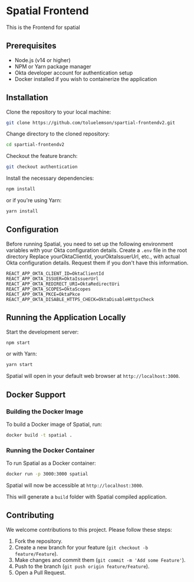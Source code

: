 # Spatial Frontend

This is the Frontend for spatial


## Prerequisites

- Node.js (v14 or higher)
- NPM or Yarn package manager
- Okta developer account for authentication setup
- Docker installed if you wish to containerize the application

## Installation

Clone the repository to your local machine:

```bash
git clone https://github.com/toluelemson/spartial-frontendv2.git
```

Change directory to the cloned repository:

```bash
cd spartial-frontendv2
```

Checkout the feature branch:

```bash
git checkout authentication
```

Install the necessary dependencies:

```bash
npm install
```

or if you're using Yarn:

```bash
yarn install
```

## Configuration

Before running Spatial, you need to set up the following environment variables with your Okta configuration details. Create a `.env` file in the root directory
Replace yourOktaClientId, yourOktaIssuerUrl, etc., with actual Okta configuration details. Request them if you don't have this information.

```env
REACT_APP_OKTA_CLIENT_ID=OktaClientId
REACT_APP_OKTA_ISSUER=OktaIssuerUrl
REACT_APP_OKTA_REDIRECT_URI=OktaRedirectUri
REACT_APP_OKTA_SCOPES=OktaScopes
REACT_APP_OKTA_PKCE=OktaPkce
REACT_APP_OKTA_DISABLE_HTTPS_CHECK=OktaDisableHttpsCheck
```

## Running the Application Locally

Start the development server:

```bash
npm start
```

or with Yarn:

```bash
yarn start
```

Spatial will open in your default web browser at `http://localhost:3000`.

## Docker Support

### Building the Docker Image

To build a Docker image of Spatial, run:

```bash
docker build -t spatial .
```

### Running the Docker Container

To run Spatial as a Docker container:

```bash
docker run -p 3000:3000 spatial 
```

Spatial will now be accessible at `http://localhost:3000`.


This will generate a `build` folder with Spatial compiled application.

## Contributing

We welcome contributions to this project. Please follow these steps:

1. Fork the repository.
2. Create a new branch for your feature (`git checkout -b feature/Feature`).
3. Make changes and commit them (`git commit -m 'Add some Feature'`).
4. Push to the branch (`git push origin feature/Feature`).
5. Open a Pull Request.